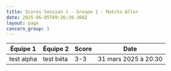 ```yaml
---
title: Scores Session 1 - Groupe 1 - Matchs Aller
date: 2025-06-05T09:26:39.368Z
layout: page
concern_group: 1
---
```




| Équipe 1 | Équipe 2 | Score | Date |
|----------|----------|-------|------|
| test alpha | test béta | 3-3 | 31 mars 2025 à 20:30 |
